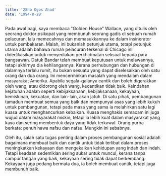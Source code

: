 ```yaml
---
title: '28hb Ogos Ahad'
date: '1994-8-28'
---
```


Pada awal pagi, saya membaca "Golden House" Wallace, yang ditulis oleh seorang doktor psikopat yang membunuh seorang gadis di sebuah rumah pelacuran, lalu memecahnya dan memasukkannya ke dalam insinerator untuk pembakaran. Malah, ini bukanlah petunjuk utama, tetapi petunjuk utama adalah bahawa rumah pelacuran terkenal di Chicago ini didedikasikan untuk menyediakan perkhidmatan seksual kepada para bangsawan. Datuk Bandar telah membuat keputusan untuk melawannya, tetapi akhirnya dia kehilangannya. Kerana perhubungan dan hubungan di dalamnya terlalu rumit, itu bukan sesuatu yang dapat diselesaikan oleh satu orang dan dua orang. Ini mencerminkan masalah yang mendalam dalam masyarakat Amerika. Apabila segala-galanya cantik dan boleh digerakkan oleh wang, atau didorong oleh wang, kecantikan tidak baik. Keindahan kejatuhan adalah seperti kebijaksanaan, kebijaksanaan, kekayaan, kemiskinan, kekuatan, dan lain-lain, akan jatuh. Di satu pihak, pembangunan tamadun membuat semua yang baik dan mempunyai asas yang lebih kukuh untuk pembangunan, tetapi pada masa yang sama ia melahirkan satu lagi kuasa untuk menghancurkan kebaikan. Kuasa menghakis semacam ini juga wujud dalam masyarakat miskin, tetapi ia lebih kuat dalam masyarakat yang kaya dan sering membentuk daya yang tidak terkawal. Orang purba berkata: penuh hawa nafsu dan nafsu. Mungkin ini sebabnya.

Oleh itu, salah satu tugas penting dalam proses pembangunan sosial adalah bagaimana membuat baik dan cantik untuk tidak terlibat dalam proses meningkatkan kekayaan dan mengekalkan kehidupan yang indah dan indah. Tetapi keadaan sedemikian sering sukar untuk muncul, kerana tanpa campur tangan yang baik, kekayaan sering tidak dapat berkembang. Kekayaan juga pedang bermata dua, ia boleh membuat cantik, tetapi juga membunuh baik.

